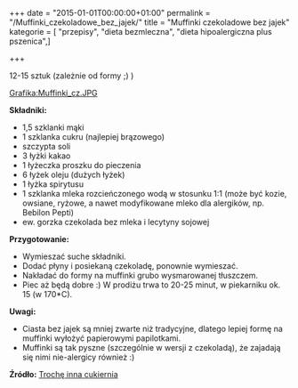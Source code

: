 +++
date = "2015-01-01T00:00:00+01:00"
permalink = "/Muffinki_czekoladowe_bez_jajek/"
title = "Muffinki czekoladowe bez jajek"
kategorie = [ "przepisy", "dieta bezmleczna", "dieta hipoalergiczna plus pszenica",]

+++

12-15 sztuk (zależnie od formy ;) )

[Grafika:Muffinki_cz.JPG](/Grafika:Muffinki_cz.JPG "wikilink")

**Składniki:**

-   1,5 szklanki mąki
-   1 szklanka cukru (najlepiej brązowego)
-   szczypta soli
-   3 łyżki kakao
-   1 łyżeczka proszku do pieczenia
-   6 łyżek oleju (dużych łyżek)
-   1 łyżka spirytusu
-   1 szklanka mleka rozcieńczonego wodą w stosunku 1:1 (może być kozie, owsiane, ryżowe, a nawet modyfikowane mleko dla alergików, np. Bebilon Pepti)
-   ew. gorzka czekolada bez mleka i lecytyny sojowej

**Przygotowanie:**

-   Wymieszać suche składniki.
-   Dodać płyny i posiekaną czekoladę, ponownie wymieszać.
-   Nakładać do formy na muffinki grubo wysmarowanej tłuszczem.
-   Piec aż będą dobre :) W prodiżu trwa to 20-25 minut, w piekarniku ok. 15 (w 170\*C).

**Uwagi:**

-   Ciasta bez jajek są mniej zwarte niż tradycyjne, dlatego lepiej formę na muffinki wyłożyć papierowymi papilotkami.
-   Muffinki są tak pyszne (szczególnie w wersji z czekoladą), że zajadają się nimi nie-alergicy również :)

**Źródło:** [Trochę inna cukiernia](http://pinkcake.blox.pl/2009/03/Muffinki-czekoladowe-DOSKONALE.html)
